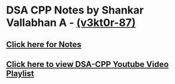 # DSA CPP Notes by Shankar Vallabhan A  - [(v3kt0r-87)](https://github.com/v3kt0r-87)

## [Click here for Notes](https://github.com/v3kt0r-87/DSA-CPP-Notes/blob/main/Note-1-Flowcharts.md)

## [Click here to view DSA-CPP Youtube Video Playlist](https://www.youtube.com/playlist?list=PLfqMhTWNBTe137I_EPQd34TsgV6IO55pt) 
